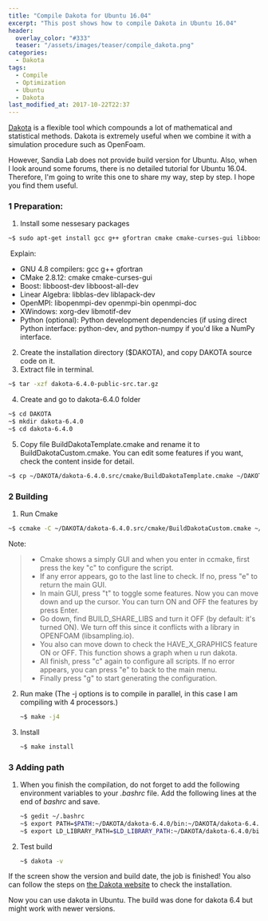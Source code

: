 ```yaml
---
title: "Compile Dakota for Ubuntu 16.04"
excerpt: "This post shows how to compile Dakota in Ubuntu 16.04"
header:
  overlay_color: "#333"
  teaser: "/assets/images/teaser/compile_dakota.png"
categories:
  - Dakota
tags:
  - Compile
  - Optimization
  - Ubuntu
  - Dakota
last_modified_at: 2017-10-22T22:37
---
```

[Dakota](https://dakota.sandia.gov/) is a flexible tool which compounds a lot of mathematical and statistical methods. Dakota is extremely useful when we combine it with a simulation procedure such as OpenFoam. 

However, Sandia Lab does not provide build version for Ubuntu. Also, when I look around some forums, there is no detailed tutorial for Ubuntu 16.04. Therefore, I'm going to write this one to share my way, step by step. I hope you find them useful. 

### 1 Preparation:

1.  Install some nessesary packages

  ```bash
  ~$ sudo apt-get install gcc g++ gfortran cmake cmake-curses-gui libboost-dev libboost-all-dev libblas-dev liblapack-dev libopenmpi-dev openmpi-bin openmpi-doc xorg-dev libmotif-dev
  ```

​    Explain:

  - GNU 4.8 compilers: gcc g++ gfortran
  - CMake 2.8.12: cmake cmake-curses-gui
  - Boost: libboost-dev libboost-all-dev
  - Linear Algebra: libblas-dev liblapack-dev
  - OpenMPI: libopenmpi-dev openmpi-bin openmpi-doc
  - XWindows: xorg-dev libmotif-dev
  - Python (optional): Python development dependencies (if using direct Python interface: python-dev, and python-numpy if you'd like a NumPy interface.

2. Create the installation directory ($DAKOTA), and copy DAKOTA source code on it.	       
3.  Extract file in terminal.

  ```bash
  ~$ tar -xzf dakota-6.4.0-public-src.tar.gz 
  ```

4. Create and go to dakota-6.4.0 folder

  ```bash
  ~$ cd DAKOTA
  ~$ mkdir dakota-6.4.0
  ~$ cd dakota-6.4.0 
  ```

5. Copy file BuildDakotaTemplate.cmake and rename it to BuildDakotaCustom.cmake. You can edit some features if you want, check the content inside for detail. 

  ```bash
  ~$ cp ~/DAKOTA/dakota-6.4.0.src/cmake/BuildDakotaTemplate.cmake ~/DAKOTA/dakota-6.4.0.src/cmake/BuildDakotaCustom.cmake 
  ```

### 2 Building

1.  Run Cmake

   ```bash
   ~$ ccmake -C ~/DAKOTA/dakota-6.4.0.src/cmake/BuildDakotaCustom.cmake ~/DAKOTA/dakota-6.4.0.src -DCMAKE_INSTALL_PREFIX=~/DAKOTA/dakota-6.4.0 
   ```

   Note:

   > - Cmake shows a simply GUI and when you enter in ccmake, first press the key "c" to configure the script.
   > - If any error appears, go to the last line to check. If no, press "e" to return the main GUI.
   > - In main GUI, press "t" to toggle some features. Now you can move down and up the cursor. You can turn ON and OFF the features by press Enter.
   > - Go down, find BUILD_SHARE_LIBS and turn it OFF (by default: it's turned ON). We turn off this since it conflicts with a library in OPENFOAM (libsampling.io).
   > - You also can move down to check the HAVE_X_GRAPHICS feature ON or OFF. This function shows a graph when u run dakota.
   > - All finish, press "c" again to configure all scripts. If no error appears, you can press "e" to back to the main menu.
   > - Finally press "g" to start generating the configuration.       

2. Run make (The -j options is to compile in parallel, in this case I am compiling with 4 processors.)

   ```bash
   ~$ make -j4
   ```

3. Install

   ```bash
   ~$ make install                                                                             
   ```

### 3 Adding path

1. When you finish the compilation, do not forget to add the following environment variables to your *.bashrc* file. Add the following lines at the end of *bashrc* and save.  

   ```bash
   ~$ gedit ~/.bashrc
   ~$ export PATH=$PATH:~/DAKOTA/dakota-6.4.0/bin:~/DAKOTA/dakota-6.4.0/test
   ~$ export LD_LIBRARY_PATH=$LD_LIBRARY_PATH:~/DAKOTA/dakota-6.4.0/bin:~/DAKOTA/dakota-6.4.0/lib 
   ```

2. Test build

   ```bash
   ~$ dakota -v
   ```
  If the screen show the version and build date, the job is finished!  You also can follow the steps on [ the Dakota website](https://dakota.sandia.gov/content/test-installation-0) to check the installation. 

Now you can use dakota in Ubuntu. The build was done for dakota 6.4 but might work with newer versions.
